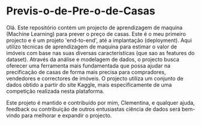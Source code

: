 # Previs-o-de-Pre-o-de-Casas
Olá.
Este repositório contém um projecto de aprendizagem de maquina (Machine Learning) para prever o preço de casas. Este é o meu primeiro projecto e é um projeto 'end-to-end', até a implantação (deployment).
Aqui utilizo técnicas de aprendizagem de maquina para estimar o valor de imóveis com base nas suas diversas características (que sao as features do dataset). Através da análise e modelagem de dados, o projecto busca oferecer uma ferramenta mais fundamentada que possa ajudar na precificação de casas de forma mais precisa para compradores, vendedores e correctores de imóveis.
O projecto utiliza um conjunto de dados obtido a partir do site Kaggle, mais especificamente de uma competição realizada nesta plataforma.

Este projeto é mantido e contribuído por mim, Clementina, e qualquer ajuda, feedback ou contribuição de outros entusiastas ciência de dados será bem-vindo para melhorar e expandir o projecto.
